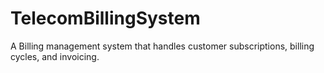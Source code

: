 # TelecomBillingSystem
A Billing management system that handles customer subscriptions, billing cycles, and invoicing.
